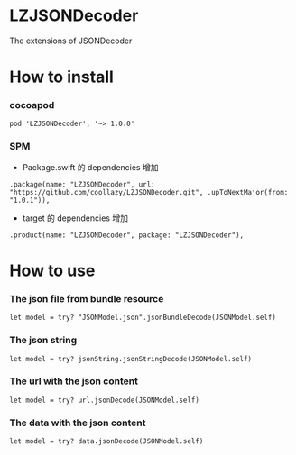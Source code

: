 # LZJSONDecoder

The extensions of JSONDecoder

# How to install

### cocoapod

```
pod 'LZJSONDecoder', '~> 1.0.0'
```

### SPM

- Package.swift 的 dependencies 增加

```
.package(name: "LZJSONDecoder", url: "https://github.com/coollazy/LZJSONDecoder.git", .upToNextMajor(from: "1.0.1")),
```

- target 的 dependencies 增加

```
.product(name: "LZJSONDecoder", package: "LZJSONDecoder"),
```

# How to use

### The json file from bundle resource

```
let model = try? "JSONModel.json".jsonBundleDecode(JSONModel.self)
```

### The json string

```
let model = try? jsonString.jsonStringDecode(JSONModel.self)
```

### The url with the json content

```
let model = try? url.jsonDecode(JSONModel.self)
```

### The data with the json content

```
let model = try? data.jsonDecode(JSONModel.self)
```

